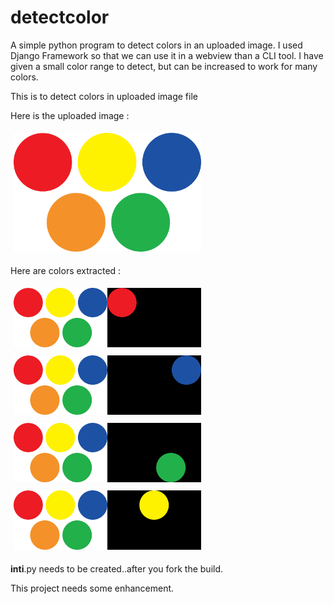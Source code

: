 # detectcolor
A simple python program to detect colors in an uploaded image. I used Django Framework so that we can use it in a webview than a CLI tool.
I have given a small color range to detect, but can be increased to work for many colors.

This is to detect colors in uploaded image file

Here is the uploaded image :

<img src="https://github.com/rathankalluri/detectcolor/blob/master/uploads/cirlces.jpg" width="300" style="padding:5px 5px"/>

Here are colors extracted :

<img src="https://github.com/rathankalluri/detectcolor/blob/master/uploads/cirlces-1.jpg" width="300" style="padding:5px 5px"/>
<img src="https://github.com/rathankalluri/detectcolor/blob/master/uploads/cirlces-2.jpg" width="300" style="padding:5px 5px"/>
<img src="https://github.com/rathankalluri/detectcolor/blob/master/uploads/cirlces-3.jpg" width="300" style="padding:5px 5px"/>
<img src="https://github.com/rathankalluri/detectcolor/blob/master/uploads/cirlces-4.jpg" width="300" style="padding:5px 5px"/>

__inti__.py needs to be created..after you fork the build.

This project needs some enhancement.
